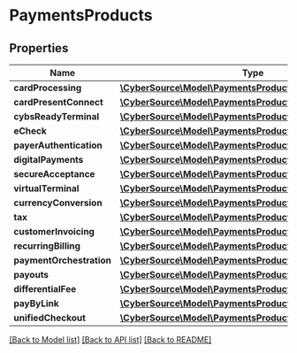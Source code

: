 # PaymentsProducts

## Properties
Name | Type | Description | Notes
------------ | ------------- | ------------- | -------------
**cardProcessing** | [**\CyberSource\Model\PaymentsProductsCardProcessing**](PaymentsProductsCardProcessing.md) |  | [optional] 
**cardPresentConnect** | [**\CyberSource\Model\PaymentsProductsCardPresentConnect**](PaymentsProductsCardPresentConnect.md) |  | [optional] 
**cybsReadyTerminal** | [**\CyberSource\Model\PaymentsProductsCybsReadyTerminal**](PaymentsProductsCybsReadyTerminal.md) |  | [optional] 
**eCheck** | [**\CyberSource\Model\PaymentsProductsECheck**](PaymentsProductsECheck.md) |  | [optional] 
**payerAuthentication** | [**\CyberSource\Model\PaymentsProductsPayerAuthentication**](PaymentsProductsPayerAuthentication.md) |  | [optional] 
**digitalPayments** | [**\CyberSource\Model\PaymentsProductsDigitalPayments**](PaymentsProductsDigitalPayments.md) |  | [optional] 
**secureAcceptance** | [**\CyberSource\Model\PaymentsProductsSecureAcceptance**](PaymentsProductsSecureAcceptance.md) |  | [optional] 
**virtualTerminal** | [**\CyberSource\Model\PaymentsProductsVirtualTerminal**](PaymentsProductsVirtualTerminal.md) |  | [optional] 
**currencyConversion** | [**\CyberSource\Model\PaymentsProductsCurrencyConversion**](PaymentsProductsCurrencyConversion.md) |  | [optional] 
**tax** | [**\CyberSource\Model\PaymentsProductsTax**](PaymentsProductsTax.md) |  | [optional] 
**customerInvoicing** | [**\CyberSource\Model\PaymentsProductsTax**](PaymentsProductsTax.md) |  | [optional] 
**recurringBilling** | [**\CyberSource\Model\PaymentsProductsTax**](PaymentsProductsTax.md) |  | [optional] 
**paymentOrchestration** | [**\CyberSource\Model\PaymentsProductsTax**](PaymentsProductsTax.md) |  | [optional] 
**payouts** | [**\CyberSource\Model\PaymentsProductsPayouts**](PaymentsProductsPayouts.md) |  | [optional] 
**differentialFee** | [**\CyberSource\Model\PaymentsProductsDifferentialFee**](PaymentsProductsDifferentialFee.md) |  | [optional] 
**payByLink** | [**\CyberSource\Model\PaymentsProductsTax**](PaymentsProductsTax.md) |  | [optional] 
**unifiedCheckout** | [**\CyberSource\Model\PaymentsProductsTax**](PaymentsProductsTax.md) |  | [optional] 

[[Back to Model list]](../README.md#documentation-for-models) [[Back to API list]](../README.md#documentation-for-api-endpoints) [[Back to README]](../README.md)


